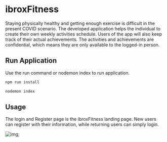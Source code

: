 # ibroxFitness

Staying physically healthy and getting enough exercise is difficult in the present COVID scenario. The developed application helps the individual to create their own weekly activities schedule. Users of the app will also keep track of their actual achievements. The activities and achievements are confidential, which means they are only available to the logged-in person. 

## Run Application

Use the run command or nodemon index to run application.

```bash
npm run install

nodemon index
```

## Usage

The login and Register page is the ibroxFitness landing page. New users can register with their information, while returning users can simply login.

![img](/Users/syed/Desktop/WD2-CW2/public/images/Login.png);
